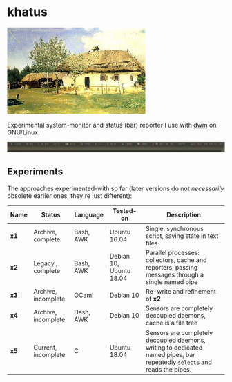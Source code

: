 khatus
======
![mascot](mascot.jpg)

Experimental system-monitor and status (bar) reporter I use with
[dwm](https://dwm.suckless.org/) on GNU/Linux.

![screenshot](screenshot.png)

Experiments
-----------
The approaches experimented-with so far (later versions do not _necessarily_
obsolete earlier ones, they're just different):

| Name   | Status              | Language  | Tested-on               | Description |
|--------|---------------------|-----------|-------------------------|-------------|
| __x1__ | Archive,   complete | Bash, AWK |            Ubuntu 16.04 | Single, synchronous script, saving state in text files |
| __x2__ | Legacy ,   complete | Bash, AWK | Debian 10, Ubuntu 18.04 | Parallel processes: collectors, cache and reporters; passing messages through a single named pipe |
| __x3__ | Archive, incomplete | OCaml     | Debian 10               | Re-write and refinement of __x2__ |
| __x4__ | Archive, incomplete | Dash, AWK | Debian 10               | Sensors are completely decoupled daemons, cache is a file tree |
| __x5__ | Current, incomplete | C         |            Ubuntu 18.04 | Sensors are completely decoupled daemons, writing to dedicated named pipes, bar repeatedly `select`s and reads the pipes. |
